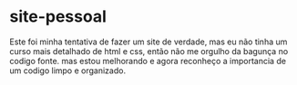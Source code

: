 # site-pessoal
 
Este foi minha tentativa de fazer um site de verdade, mas eu não tinha um curso mais detalhado de html e css, então não me orgulho da bagunça no codigo fonte. mas estou melhorando e agora reconheço a importancia de um codigo limpo e organizado.
